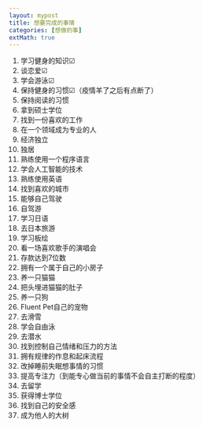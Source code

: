 ```yaml
---
layout: mypost
title: 想要完成的事情
categories: [想做的事]
extMath: true
---
```


1. 学习健身的知识☑
2. 谈恋爱☑
3. 学会游泳☑
4. 保持健身的习惯☑（疫情羊了之后有点断了）
5. 保持阅读的习惯
6. 拿到硕士学位
7. 找到一份喜欢的工作
8. 在一个领域成为专业的人
9. 经济独立
10. 独居
11. 熟练使用一个程序语言
12. 学会人工智能的技术
13. 熟练使用英语
14. 找到喜欢的城市
15. 能够自己驾驶
16. 自驾游
17. 学习日语
18. 去日本旅游
19. 学习板绘
20. 看一场喜欢歌手的演唱会
21. 存款达到7位数
22. 拥有一个属于自己的小房子
23. 养一只猫猫
24. 把头埋进猫猫的肚子
25. 养一只狗
26. Fluent Pet自己的宠物
27. 去滑雪
28. 学会自由泳
29. 去潜水
30. 找到控制自己情绪和压力的方法
31. 拥有规律的作息和起床流程
32. 改掉睡前失眠想事情的习惯
33. 提高专注力（到能专心做当前的事情不会自主打断的程度）
34. 去留学
35. 获得博士学位
36. 找到自己的安全感
37. 成为他人的大树

